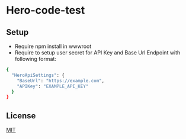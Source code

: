 # Hero-code-test

## Setup

- Require npm install in wwwroot
- Require to setup user secret for API Key and Base Url Endpoint with following format:
```sh
{
  "HeroApiSettings": {
    "BaseUrl": "https://example.com",
    "APIKey": "EXAMPLE_API_KEY"
  }
}

```

## License
[MIT](https://choosealicense.com/licenses/mit/)
